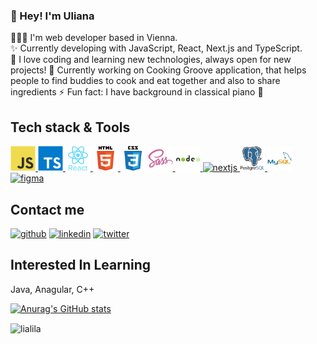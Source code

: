 ### 👋 Hey! I'm Uliana

👩🏻‍💻 I'm web developer based in Vienna.  
✨ Currently developing with JavaScript, React, Next.js and TypeScript.   
🤩 I love coding and learning new technologies, always open for new projects!
 🔭 Currently working on Cooking Groove application, that helps people to find buddies to cook and eat together and also to share ingredients 
⚡ Fun fact: I have background in classical piano 🎹 

<!-- Skills:  React / JavaScript / Next.js / Node.js / PostgreSQL / HTML / CSS
 -->
## Tech stack & Tools
<p align="center" width="200px">
    
  <a href="https://developer.mozilla.org/en-US/docs/Web/JavaScript" target="_blank" rel="noreferrer"> <img src="https://raw.githubusercontent.com/devicons/devicon/master/icons/javascript/javascript-original.svg" alt="javascript" width="40" height="40"/> </a>
  <a href="https://www.typescriptlang.org/" target="_blank" rel="noreferrer"> <img src="https://raw.githubusercontent.com/devicons/devicon/master/icons/typescript/typescript-original.svg" alt="typescript" width="40" height="40"/> </a>
    <a href="https://reactjs.org/" target="_blank" rel="noreferrer"><img src="https://raw.githubusercontent.com/devicons/devicon/master/icons/react/react-original-wordmark.svg" alt="react" width="40" height="40"/> </a> 
  <a href="https://www.w3.org/html/" target="_blank" rel="noreferrer"> <img src="https://raw.githubusercontent.com/devicons/devicon/master/icons/html5/html5-original-wordmark.svg" alt="html5" width="40" height="40"/>       </a>
  <a href="https://www.w3schools.com/css/" target="_blank" rel="noreferrer"> <img src="https://raw.githubusercontent.com/devicons/devicon/master/icons/css3/css3-original-wordmark.svg" alt="css3" width="40" height="40"/></a>
  <a href="https://sass-lang.com" target="_blank" rel="noreferrer"><img src="https://raw.githubusercontent.com/devicons/devicon/master/icons/sass/sass-original.svg" alt="sass" width="40" height="40"/> </a>
  <a href="https://nodejs.org" target="_blank" rel="noreferrer"><img src="https://raw.githubusercontent.com/devicons/devicon/master/icons/nodejs/nodejs-original-wordmark.svg" alt="nodejs" width="40" height="40"/> </a>
   <a href="https://nextjs.org/" target="_blank" rel="noreferrer"> <img src="https://cdn.worldvectorlogo.com/logos/nextjs-2.svg" alt="nextjs" width="40" height="40"/> </a> 
  <a href="https://www.postgresql.org" target="_blank" rel="noreferrer"> <img src="https://raw.githubusercontent.com/devicons/devicon/master/icons/postgresql/postgresql-original-wordmark.svg" alt="postgresql" width="40" height="40"/> </a>
  <a href="https://www.mysql.com/" target="_blank" rel="noreferrer"> <img src="https://raw.githubusercontent.com/devicons/devicon/master/icons/mysql/mysql-original-wordmark.svg" alt="mysql" width="40" height="40"/> </a>
   <a href="https://www.figma.com/" target="_blank" rel="noreferrer"> <img src="https://www.vectorlogo.zone/logos/figma/figma-icon.svg" alt="figma" width="40" height="40"/> </a> 

</p>



## Contact me
<p align="center" width="200px">

[<img src='https://cdn.jsdelivr.net/npm/simple-icons@3.0.1/icons/github.svg' alt='github' height='40'>](https://github.com/lialila)  [<img src='https://cdn.jsdelivr.net/npm/simple-icons@3.0.1/icons/linkedin.svg' alt='linkedin' height='40'>](https://www.linkedin.com/in/uliana-cheklina/)  [<img src='https://cdn.jsdelivr.net/npm/simple-icons@3.0.1/icons/twitter.svg' alt='twitter' height='40'>](https://twitter.com/LiaLila0)  
</p>


## Interested In Learning
Java, Anagular, C++



[![Anurag's GitHub stats](https://github-readme-stats.vercel.app/api?username=lialila)](https://github.com/anuraghazra/github-readme-stats)
<p><img align="center" src="https://github-readme-stats.vercel.app/api/top-langs?username=lialila&show_icons=true&locale=en&layout=compact" alt="lialila" /></p>
